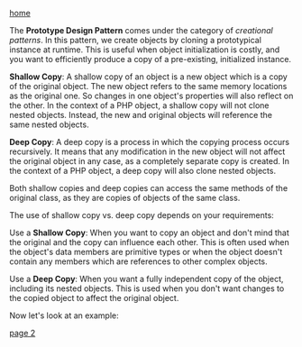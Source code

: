 [home](./page01.md)

The **Prototype Design Pattern** comes under the category of *creational patterns*. 
In this pattern, we create objects by cloning a prototypical instance at runtime. 
This is useful when object initialization is costly, and you want to efficiently produce a copy of a pre-existing, initialized instance.

**Shallow Copy**: A shallow copy of an object is a new object which is a copy of the original object. The new object refers to the same memory locations as the original one. So changes in one object's properties will also reflect on the other. In the context of a PHP object, a shallow copy will not clone nested objects. Instead, the new and original objects will reference the same nested objects.

**Deep Copy**: A deep copy is a process in which the copying process occurs recursively. 
It means that any modification in the new object will not affect the original object in any case, as a completely separate copy is created. 
In the context of a PHP object, a deep copy will also clone nested objects.


Both shallow copies and deep copies can access the same methods of the original class, as they are copies of objects of the same class.

The use of shallow copy vs. deep copy depends on your requirements:

Use a **Shallow Copy**: When you want to copy an object and don't mind that the original and the copy can influence each other. 
This is often used when the object's data members are primitive types or when the object doesn't contain any members which are references to other complex objects.
    
Use a **Deep Copy**: When you want a fully independent copy of the object, including its nested objects. 
This is used when you don't want changes to the copied object to affect the original object.

Now let's look at an example:


[page 2](./page02.md)
